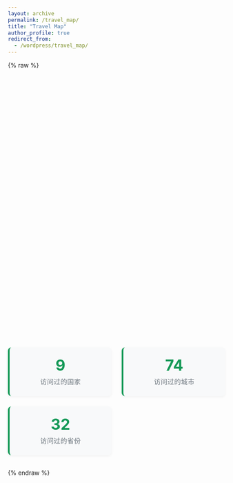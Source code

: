 ```yaml
---
layout: archive
permalink: /travel_map/
title: "Travel Map"
author_profile: true
redirect_from:
  - /wordpress/travel_map/
---
```


{% raw %}
<div id="map" style="height:600px; width:100%;"></div>

<div class="map-stats">
    <div class="stat-card">
        <div class="stat-number">9</div>
        <div class="stat-label">访问过的国家</div>
    </div>
    <div class="stat-card">
        <div class="stat-number">74</div>
        <div class="stat-label">访问过的城市</div>
    </div>
    <div class="stat-card">
        <div class="stat-number">32</div>
        <div class="stat-label">访问过的省份</div>
    </div>
</div>

<style>
    .map-stats {
        display: grid;
        grid-template-columns: repeat(auto-fit, minmax(200px, 1fr));
        gap: 1.5rem;
        margin: 2rem 0;
    }
    
    .stat-card {
        background: #f8f9fa;
        padding: 1.5rem;
        border-radius: 8px;
        text-align: center;
        border-left: 4px solid #159957;
        box-shadow: 0 2px 6px rgba(0, 0, 0, 0.05);
    }
    
    .stat-number {
        font-size: 2.2rem;
        font-weight: bold;
        color: #159957;
        margin-bottom: 0.5rem;
        line-height: 1;
    }
    
    .stat-label {
        font-size: 0.95rem;
        color: #6c757d;
        text-transform: uppercase;
        letter-spacing: 0.5px;
    }
</style>

<!-- Leaflet CSS -->
<link rel="stylesheet" href="https://unpkg.com/leaflet/dist/leaflet.css" />

<!-- Leaflet JS -->
<script src="https://unpkg.com/leaflet/dist/leaflet.js"></script>

<!-- Countries .geo.json: https://github.com/johan/world.geo.json/tree/master/countries -->
<script>
  document.addEventListener("DOMContentLoaded", function() {
    var map = L.map('map').setView([35, 105], 4);

    L.tileLayer('https://{s}.tile.openstreetmap.org/{z}/{x}/{y}.png', {
      attribution: '&copy; OpenStreetMap contributors'
    }).addTo(map);

    function addCountry(url, fillColor) {
      fetch(url)
        .then(r => r.json())
        .then(data => {
          L.geoJSON(data, {
            style: {
              color: "#000000",
              weight: 1,
              fillColor: fillColor,
              fillOpacity: 0.4
            }
          }).addTo(map);
        });
    }
    
    addCountry("/files/map_data/CHN.geo.json", "#ffcc00");
    addCountry("/files/map_data/JPN.geo.json", "#66ccff");
    addCountry("/files/map_data/THA.geo.json", "#99ff99");
    addCountry("/files/map_data/TUR.geo.json", "#ff99cc");
    addCountry("/files/map_data/GEO.geo.json", "#ffa07a");
    addCountry("/files/map_data/KOR.geo.json", "#dda0dd");
    addCountry("/files/map_data/RUS.geo.json", "#87cefa");
    addCountry("/files/map_data/VNM.geo.json", "#ff99cc");

    fetch("/files/map_data/cities.json")
      .then(r => r.json())
      .then(cities => {
        cities.forEach(city => {
          let popupContent = `<div style="width:200px;height:auto;text-align:center;">
            <b>${city.name}</b>`;
          if (city.date) popupContent += `<br>${city.date}</br>`;
          if (city.image) popupContent += `<img src="${city.image}" style="width:180px;height:auto;" />`;
          popupContent += `</div>`;
          L.marker([city.lat, city.lon]).addTo(map).bindPopup(popupContent, { maxWidth: 300 });
        });
      });
  });
</script>
{% endraw %}
